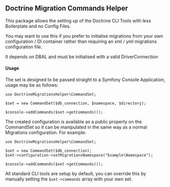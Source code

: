 ## Doctrine Migration Commands Helper

This package allows the setting up of the Doctrine CLI Tools with less Boilerplate and no Config Files.

You may want to use this if you prefer to initialise migrations from your own configuration / DI container rather than requiring an xml / yml migrations configuration file.

It depends on DBAL and must be initialised with a valid DriverConnection

#### Usage


The set is designed to be passed straight to a Symfony Console Application, usage may be as follows:

    use DoctrineMigrationsHelper\CommandSet;

    $set = new CommandSet($db_connection, $namespace, $directory);

    $console->addCommands($set->getCommands());


The created configuration is available as a public property on the CommandSet so it can be manipulated in the same way as a normal Migrations configuration. For example:


    use DoctrineMigrationsHelper\CommandSet;

    $set = new CommandSet($db_connection);
    $set->configuration->setMigrationsNamespace("Example\Namespace");

    $console->addCommands($set->getCommands());



All standard CLI tools are setup by default, you can override this by manually setting the `$set->commands` array with your own set.